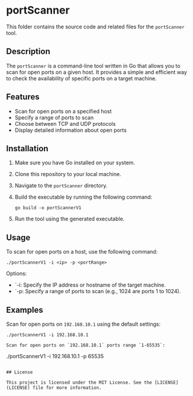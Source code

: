 # portScanner

This folder contains the source code and related files for the `portScanner` tool.

## Description

The `portScanner` is a command-line tool written in Go that allows you to scan for open ports on a given host. It provides a simple and efficient way to check the availability of specific ports on a target machine.

## Features

- Scan for open ports on a specified host
- Specify a range of ports to scan
- Choose between TCP and UDP protocols
- Display detailed information about open ports

## Installation

1. Make sure you have Go installed on your system.
2. Clone this repository to your local machine.
3. Navigate to the `portScanner` directory.
4. Build the executable by running the following command:

    ```
    go build -o portScannerV1
    ```

5. Run the tool using the generated executable.

## Usage

To scan for open ports on a host, use the following command:

```
./portScannerV1 -i <ip> -p <portRange>
```

Options:

- `-i: Specify the IP address or hostname of the target machine.
- `-p: Specify a range of ports to scan (e.g., 1024 are ports 1 to 1024).

## Examples

Scan for open ports on `192.168.10.1` using the default settings:

```
./portScannerV1 -i 192.168.10.1

Scan for open ports on `192.168.10.1` ports range `1-65535`:

```
./portScannerV1 -i 192.168.10.1 -p 65535
```

## License

This project is licensed under the MIT License. See the [LICENSE](LICENSE) file for more information.
